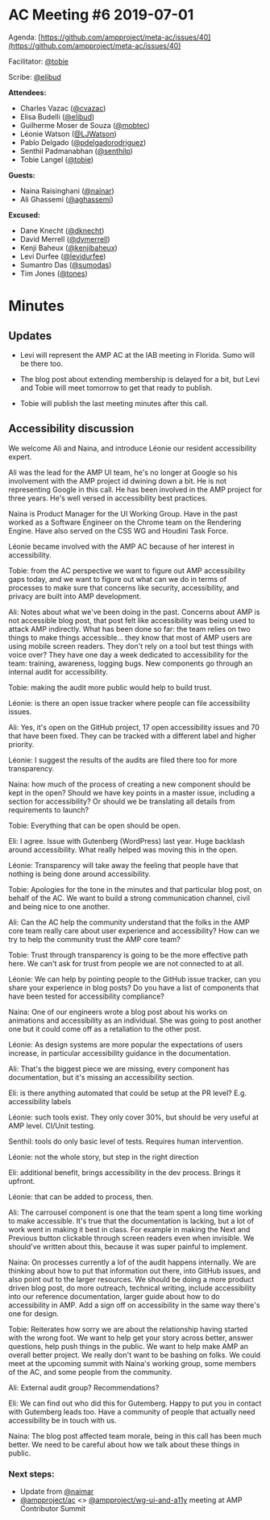 # AC Meeting #6 2019-07-01

Agenda: [https://github.com/ampproject/meta-ac/issues/40](https://github.com/ampproject/meta-ac/issues/40)

Facilitator: [@tobie][tobie]

Scribe: [@elibud][elibud]

**Attendees:**

- Charles Vazac ([@cvazac][cvazac])
- Elisa Budelli ([@elibud][elibud])
- Guilherme Moser de Souza ([@mobtec][mobtec])
- Léonie Watson ([@LJWatson][LJWatson])
- Pablo Delgado ([@pdelgadorodriguez][pdelgadorodriguez])
- Senthil Padmanabhan ([@senthilp][senthilp])
- Tobie Langel ([@tobie][tobie])

**Guests:**

- Naina Raisinghani ([@nainar][nainar])
- Ali Ghassemi ([@aghassemi][aghassemi])

**Excused:**

- Dane Knecht ([@dknecht][dknecht])
- David Merrell ([@dymerrell][dymerrell])
- Kenji Baheux ([@kenjibaheux][kenjibaheux])
- Levi Durfee ([@levidurfee][levidurfee])
- Sumantro Das ([@sumodas][sumodas])
- Tim Jones ([@tones][tones])

# Minutes

## Updates

- Levi will represent the AMP AC at the IAB meeting in Florida. Sumo will be there too.

- The blog post about extending membership is delayed for a bit, but Levi and Tobie will meet tomorrow to get that ready to publish.

- Tobie will publish the last meeting minutes after this call.

## Accessibility discussion

We welcome Ali and Naina, and introduce Léonie our resident accessibility expert.

Ali was the lead for the AMP UI team, he's no longer at Google so his involvement with the AMP project id dwining down a bit. He is not representing Google in this call. He has been involved in the AMP project for three years. He's well versed in accessibility best practices.

Naina is Product Manager for the UI Working Group. Have in the past worked as a Software Engineer on the Chrome team on the Rendering Engine. Have also served on the CSS WG and Houdini Task Force.

Léonie became involved with the AMP AC because of her interest in accessibility.

Tobie: from the AC perspective we want to figure out AMP accessibility gaps today, and we want to figure out what can we do in terms of processes to make sure that concerns like security, accessibility, and privacy are built into AMP development.

Ali: Notes about what we've been doing in the past. Concerns about AMP is not accessible blog post, that post felt like accessibility was being used to attack AMP indirectly. What has been done so far: the team relies on two things to make things accessible… they know that most of AMP users are using mobile screen readers. They don't rely on a tool but test things with voice over? They have one day a week dedicated to accessibility for the team: training, awareness, logging bugs. New components go through an internal audit for accessibility.

Tobie: making the audit more public would help to build trust.

Léonie: is there an open issue tracker where people can file accessibility issues.

Ali: Yes, it's open on the GitHub project, 17 open accessibility issues and 70 that have been fixed. They can be tracked with a different label and higher priority.

Léonie: I suggest the results of the audits are filed there too for more transparency.

Naina: how much of the process of creating a new component should be kept in the open? Should we have key points in a master issue, including a section for accessibility? Or should we be translating all details from requirements to launch?

Tobie: Everything that can be open should be open.

Eli: I agree. Issue with Gutenberg (WordPress) last year. Huge backlash around accessibility. What really helped was moving this in the open.

Léonie: Transparency will take away the feeling that people have that nothing is being done around accessibility.

Tobie: Apologies for the tone in the minutes and that particular blog post, on behalf of the AC. We want to build a strong communication channel, civil and being nice to one another.

Ali: Can the AC help the community understand that the folks in the AMP core team really care about user experience and accessibility? How can we try to help the community trust the AMP core team? 

Tobie: Trust through transparency is going to be the more effective path here. We can't ask for trust from people we are not connected to at all.

Léonie: We can help by pointing people to the GitHub issue tracker, can you share your experience in blog posts? Do you have a list of components that have been tested for accessibility compliance? 

Naina: One of our engineers wrote a blog post about his works on animations and accessibility as an individual. She was going to post another one but it could come off as a retaliation to the other post.

Léonie: As design systems are more popular the expectations of users increase, in particular accessibility guidance in the documentation.

Ali: That's the biggest piece we are missing, every component has documentation, but it's missing an accessibility section.

Eli: is there anything automated that could be setup at the PR level? E.g. accessibility labels

Léonie: such tools exist. They only cover 30%, but should be very useful at AMP level. CI/Unit testing.

Senthil: tools do only basic level of tests. Requires human intervention.

Léonie: not the whole story, but step in the right direction

Eli: additional benefit, brings accessibility in the dev process. Brings it upfront.

Léonie: that can be added to process, then.

Ali: The carrousel component is one that the team spent a long time working to make accessible. It's true that the documentation is lacking, but a lot of work went in making it best in class. For example in making the Next and Previous button clickable through screen readers even when invisible. We should've written about this, because it was super painful to implement.

Naina: On processes currently a lof of the audit happens internally. We are thinking about how to put that information out there, into GitHub issues, and also point out to the larger resources. We should be doing a more product driven blog post, do more outreach, technical writing, include accessibility into our reference documentation, larger guide about how to do accessibility in AMP. Add a sign off on accessibility in the same way there's one for design.

Tobie: Reiterates how sorry we are about the relationship having started with the wrong foot. We want to help get your story across better, answer questions, help push things in the public. We want to help make AMP an overall better project. We really don't want to be bashing on folks. We could meet at the upcoming summit with Naina's working group, some members of the AC, and some people from the community.

Ali:  External audit group? Recommendations?

Eli: We can find out who did this for Gutemberg. Happy to put you in contact with Gutemberg leads too. Have a community of people that actually need accessibility be in touch with us.

Naina: The blog post affected team morale, being in this call has been much better. We need to be careful about how we talk about these things in public.

### Next steps:

- Update from [@naimar][naimar]
- [@ampproject/ac][ampproject/ac] <> [@ampproject/wg-ui-and-a11y][ampproject/wg-ui-and-a11y] meeting at AMP Contributor Summit

[tobie]: https://github.com/tobie
[elibud]: https://github.com/elibud
[cvazac]: https://github.com/cvazac
[mobtec]: https://github.com/mobtec
[LJWatson]: https://github.com/LJWatson
[pdelgadorodriguez]: https://github.com/pdelgadorodriguez
[senthilp]: https://github.com/senthilp
[nainar]: https://github.com/nainar
[aghassemi]: https://github.com/aghassemi
[dknecht]: https://github.com/dknecht
[dymerrell]: https://github.com/dymerrell
[kenjibaheux]: https://github.com/kenjibaheux
[levidurfee]: https://github.com/levidurfee
[sumodas]: https://github.com/sumodas
[tones]: https://github.com/tones
[naimar]: https://github.com/naimar
[ampproject/ac]: https://github.com/orgs/ampproject/teams/ac
[ampproject/wg-ui-and-a11y]: https://github.com/orgs/ampproject/teams/wg-ui-and-a11y
